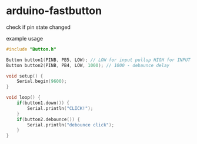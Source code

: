 # arduino-fastbutton
check if pin state changed 


example usage
```cpp
#include "Button.h"

Button button1(PINB, PB5, LOW); // LOW for input pullup HIGH for INPUT
Button button2(PINB, PB4, LOW, 1000); // 1000 - debaunce delay

void setup() {
    Serial.begin(9600);
}

void loop() {
    if(button1.down()) {
        Serial.println("CLICK!");
    }
    if(button2.debounce()) {
        Serial.println("debounce click");
    }
}
```